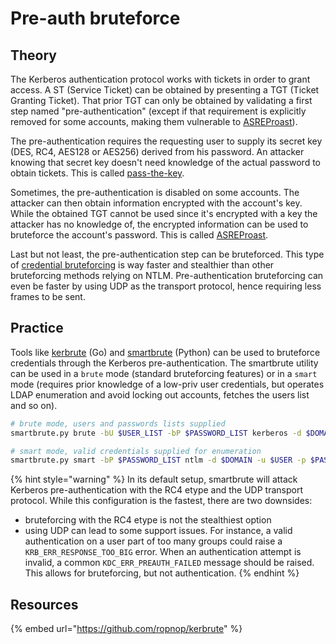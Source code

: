 # Pre-auth bruteforce

## Theory

The Kerberos authentication protocol works with tickets in order to grant access. A ST \(Service Ticket\) can be obtained by presenting a TGT \(Ticket Granting Ticket\). That prior TGT can only be obtained by validating a first step named "pre-authentication" \(except if that requirement is explicitly removed for some accounts, making them vulnerable to [ASREProast](asreproast.md)\).

The pre-authentication requires the requesting user to supply its secret key \(DES, RC4, AES128 or AES256\) derived from his password. An attacker knowing that secret key doesn't need knowledge of the actual password to obtain tickets. This is called [pass-the-key](pass-the-key.md).

Sometimes, the pre-authentication is disabled on some accounts. The attacker can then obtain information encrypted with the account's key. While the obtained TGT cannot be used since it's encrypted with a key the attacker has no knowledge of, the encrypted information can be used to bruteforce the account's password. This is called [ASREProast](asreproast.md).

Last but not least, the pre-authentication step can be bruteforced. This type of [credential bruteforcing](../credentials/bruteforcing/) is way faster and stealthier than other bruteforcing methods relying on NTLM. Pre-authentication bruteforcing can even be faster by using UDP as the transport protocol, hence requiring less frames to be sent.

## Practice

Tools like [kerbrute](https://github.com/ropnop/kerbrute) \(Go\) and [smartbrute](https://github.com/ShutdownRepo/smartbrute) \(Python\) can be used to bruteforce credentials through the Kerberos pre-authentication. The smartbrute utility can be used in a `brute` mode \(standard bruteforcing features\) or in a `smart` mode \(requires prior knowledge of a low-priv user credentials, but operates LDAP enumeration and avoid locking out accounts, fetches the users list and so on\).

```bash
# brute mode, users and passwords lists supplied
smartbrute.py brute -bU $USER_LIST -bP $PASSWORD_LIST kerberos -d $DOMAIN

# smart mode, valid credentials supplied for enumeration
smartbrute.py smart -bP $PASSWORD_LIST ntlm -d $DOMAIN -u $USER -p $PASSWORD kerberos
```

{% hint style="warning" %}
In its default setup, smartbrute will attack Kerberos pre-authentication with the RC4 etype and the UDP transport protocol. While this configuration is the fastest, there are two downsides:

* bruteforcing with the RC4 etype is not the stealthiest option
* using UDP can lead to some support issues. For instance, a valid authentication on a user part of too many groups could raise a `KRB_ERR_RESPONSE_TOO_BIG` error. When an authentication attempt is invalid, a common `KDC_ERR_PREAUTH_FAILED` message should be raised. This allows for bruteforcing, but not authentication.
{% endhint %}

## Resources

{% embed url="https://github.com/ropnop/kerbrute" %}



